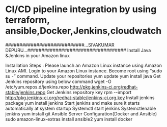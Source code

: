 # CI/CD pipeline integration by using terraform, ansible,Docker,Jenkins,cloudwatch
############################...SIVAKUMAR DEPURU...###################################
Install Java &Jenkins in your Amazon linux

Installation Steps :
Please launch an Amazon Linux instance using Amazon Linux AMI.
Login to your Amazon Linux instance.
Become root using “sudo su -” command.
Update your repositories
yum update
yum install java
Get Jenkins repository using below command
wget -O /etc/yum.repos.d/jenkins.repo http://pkg.jenkins-ci.org/redhat-stable/jenkins.repo
Get Jenkins repository key
rpm --import http://pkg.jenkins-ci.org/redhat-stable/jenkins-ci.org.key
Install jenkins package
yum install jenkins
Start jenkins and make sure it starts automatically at system startup
Systemctl start jenkins
Systemctlenable jenkins
yum install git
Ansible Server Configuration{Docker and Ansible}
sudo amazon-linux-extras install ansible2
yum install docker
